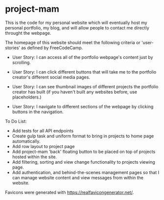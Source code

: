 
# project-mam

This is the code for my personal website which will eventually host my personal portfolio, my blog, and will allow people to contact me directly throught the webpage.

The homepage of this website should meet the following criteria or 'user-stories' as defined by FreeCodeCamp.

- User Story: I can access all of the portfolio webpage's content just by scrolling.

- User Story: I can click different buttons that will take me to the portfolio creator's different social media pages.

- User Story: I can see thumbnail images of different projects the portfolio creator has built (if you haven't built any websites before, use placeholders.)

- User Story: I navigate to different sections of the webpage by clicking buttons in the navigation.


To Do List:
- Add tests for all API endpoints
- Create gulp task and uniform format to bring in projects to home page automatically.
- Add row layout to project page
- Add project-mam 'back' floating button to be placed on top of projects hosted within the site.
- Add filtering, sorting and view change functionality to projects viewing page.
- Add authentication, and behind-the-scenes management pages so that I can manage website content
  and view messages from within the website.

Favicons were generated with https://realfavicongenerator.net/.
